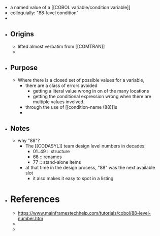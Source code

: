 - a named value of a [[COBOL variable/condition variable]]
- colloquially: "88-level condition"
-
- ## Origins
	- lifted almost verbatim from [[COMTRAN]]
	-
- ## Purpose
	- Where there is a closed set of possible values for a variable,
		- there are a class of errors avoided
			- getting a literal value wrong in on of the many locations
			- getting the conditional expression wrong when there are multiple values involved.
		- through the use of [[condition-name (88)]]s
		-
- ## Notes
	- why "88"?
		- The [[CODASYL]] team design level numbers in decades:
			- 01..49 :: structure
			- 66 :: renames
			- 77 :: stand-alone items
		- at that time in the design process, "88" was the next available slot
			- it also makes it easy to spot in a listing
- # References
	- https://www.mainframestechhelp.com/tutorials/cobol/88-level-number.htm
	-
	-